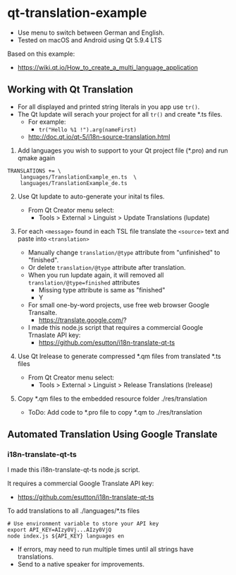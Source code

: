 # qt-translation-example

- Use menu to switch between German and English.
- Tested on macOS and Android using Qt 5.9.4 LTS

Based on this example:
* https://wiki.qt.io/How_to_create_a_multi_language_application

## Working with Qt Translation

- For all displayed and printed string literals in you app use ````tr()````.
- The Qt lupdate will serach your project for all ````tr()```` and create *.ts files.
    - For example: 
        - ````tr("Hello %1 !").arg(nameFirst)````
    - http://doc.qt.io/qt-5/i18n-source-translation.html

1) Add languages you wish to support to your Qt project file (*.pro) and run qmake again
````
TRANSLATIONS += \
    languages/TranslationExample_en.ts  \
    languages/TranslationExample_de.ts
````

2) Use Qt lupdate to auto-generate your inital ts files.
   - From Qt Creator menu select:
       - Tools > External > Linguist > Update Translations (lupdate)

3) For each ````<message>```` found in each TSL file translate the ````<source>```` text and paste into ````<translation>````
    - Manually change ````translation/@type```` attribute from "unfinished" to "finished".
    - Or delete ````translation/@type```` attribute after translation.  
    - When you run lupdate again, it will removed all ````translation/@type=finished```` attributes
        - Missing type attribute is same as "finished"
        - Y
    - For small one-by-word projects, use free web browser Google Transalte.
        - https://translate.google.com/?
    - I made this node.js script that requires a commercial Google Trnaslate API key:
        - https://github.com/esutton/i18n-translate-qt-ts

4) Use Qt lrelease to generate compressed *.qm files from translated *.ts files
    - From Qt Creator menu select:
        - Tools > External > Linguist > Release Translations (lrelease)

5) Copy *.qm files to the embedded resource folder ./res/translation
   - ToDo: Add code to *.pro file to copy *.qm to ./res/translation

## Automated Translation Using Google Translate
### i18n-translate-qt-ts
I made this i18n-translate-qt-ts node.js script.

It requires a commercial Google Translate API key:
- https://github.com/esutton/i18n-translate-qt-ts

To add translations to all ./languages/*.ts files
````
# Use environment variable to store your API key
export API_KEY=AIzy0Vj...AIzy0VjQ
node index.js ${API_KEY} languages en
````

- If errors, may need to run multiple times until all strings have translations.
- Send to a native speaker for improvements.
